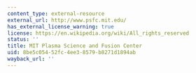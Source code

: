 ```yaml
---
content_type: external-resource
external_url: http://www.psfc.mit.edu/
has_external_license_warning: true
license: https://en.wikipedia.org/wiki/All_rights_reserved
status: ''
title: MIT Plasma Science and Fusion Center
uid: 8be5c054-52fc-4ee3-8579-b8271d1894ab
wayback_url: ''
---
```


